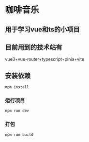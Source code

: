 # 咖啡音乐

## 用于学习vue和ts的小项目

## 目前用到的技术站有

vue3+vue-router+typescript+pinia+vite

## 安装依赖

```sh
npm install
```

### 运行项目

```sh
npm run dev
```

### 打包

```sh
npm run build
```
